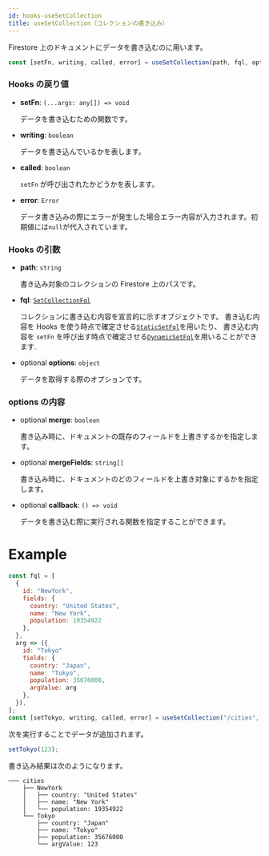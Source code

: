 ```yaml
---
id: hooks-useSetCollection
title: useSetCollection（コレクションの書き込み）
---
```


Firestore 上のドキュメントにデータを書き込むのに用います。

```js
const [setFn, writing, called, error] = useSetCollection(path, fql, options);
```

### Hooks の戻り値

- **setFn**: `(...args: any[]) => void`

  データを書き込むための関数です。

- **writing**: `boolean`

  データを書き込んでいるかを表します。

- **called**: `boolean`

  `setFn` が呼び出されたかどうかを表します。

- **error**: `Error`

  データ書き込みの際にエラーが発生した場合エラー内容が入力されます。初期値には`null`が代入されています。

### Hooks の引数

- **path**: `string`

  書き込み対象のコレクションの Firestore 上のパスです。

- **fql**: [`SetCollectionFql`](misc-type.md#setcollectionfql)

  コレクションに書き込む内容を宣言的に示すオブジェクトです。
  書き込む内容を Hooks を使う時点で確定させる[`StaticSetFql`](misc-type.md#staticsetfql)を用いたり、
  書き込む内容を `setFn` を呼び出す時点で確定させる[`DynamicSetFql`](misc-type.md#dynamicsetfql)を用いることができます.

* <span class="highlight">optional</span> **options**: `object`

  データを取得する際のオプションです。

### options の内容

- <span class="highlight">optional</span> **merge**: `boolean`

  書き込み時に、ドキュメントの既存のフィールドを上書きするかを指定します。

- <span class="highlight">optional</span> **mergeFields**: `string[]`

  書き込み時に、ドキュメントのどのフィールドを上書き対象にするかを指定します。

- <span class="highlight">optional</span> **callback**: `() => void`

  データを書き込む際に実行される関数を指定することができます。

# Example

```js
const fql = [
  {
    id: "NewYork",
    fields: {
      country: "United States",
      name: "New York",
      population: 19354922
    },
  },
  arg => ({
    id: "Tokyo"
    fields: {
      country: "Japan",
      name: "Tokyo",
      population: 35676000,
      argValue: arg
    },
  }),
];
const [setTokyo, writing, called, error] = useSetCollection("/cities", fql);
```

次を実行することでデータが追加されます。

```js
setTokyo(123);
```

書き込み結果は次のようになります。

```
─── cities
    ├── NewYork
    │   ├── country: "United States"
    │   ├── name: "New York"
    │   └── population: 19354922
    └── Tokyo
        ├── country: "Japan"
        ├── name: "Tokyo"
        ├── population: 35676000
        └── argValue: 123
```
